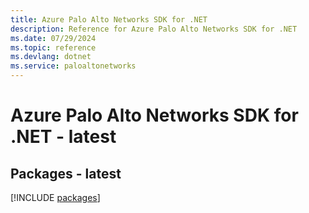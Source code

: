 ```yaml
---
title: Azure Palo Alto Networks SDK for .NET
description: Reference for Azure Palo Alto Networks SDK for .NET
ms.date: 07/29/2024
ms.topic: reference
ms.devlang: dotnet
ms.service: paloaltonetworks
---
```

# Azure Palo Alto Networks SDK for .NET - latest
## Packages - latest
[!INCLUDE [packages](palo-alto-networks-index.md)]